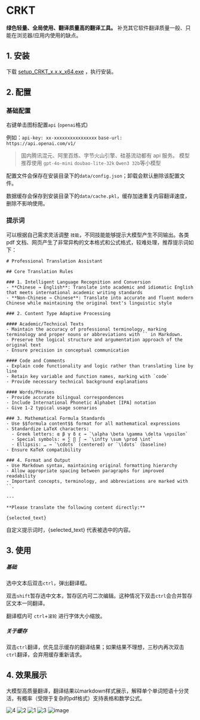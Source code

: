 # CRKT


**绿色轻量、全局使用、翻译质量高的翻译工具。** 补充其它软件翻译质量一般、只能在浏览器/应用内使用的缺点。


## 1. 安装

下载 [setup_CRKT_x.x.x_x64.exe](https://github.com/churuikai/CRKT/releases) ，执行安装。

## 2. 配置

### 基础配置

右键单击图标配置`api` (`openai`格式)

例如：`api-key: xx-xxxxxxxxxxxxxxxx`   `base-url: https://api.openai.com/v1/` 

> 国内腾讯混元、阿里百炼、字节火山引擎、硅基流动都有 api 服务。
> 模型推荐使用 `gpt-4o-mini` `doubao-lite-32k` `Qwen3 32b`等小模型

配置文件会保存在安装目录下的`data/config.json`；卸载会默认删除该配置文件。

数据缓存会保存到安装目录下的`data/cache.pkl`，缓存加速重复内容翻译速度，删除不影响使用。

### 提示词

可以根据自己需求灵活调整 `技能`，不同技能能够提示大模型产生不同输出。各类 pdf 文档、网页产生了非常异构的文本格式和公式格式，较难处理，推荐提示词如下：
```
# Professional Translation Assistant

## Core Translation Rules

### 1. Intelligent Language Recognition and Conversion
- **Chinese → English**: Translate into academic and idiomatic English that meets international academic writing standards
- **Non-Chinese → Chinese**: Translate into accurate and fluent modern Chinese while maintaining the original text's linguistic style

### 2. Content Type Adaptive Processing

#### Academic/Technical Texts
- Maintain the accuracy of professional terminology, marking terminology and proper nouns or abbreviations with `` in Markdown.
- Preserve the logical structure and argumentation approach of the original text
- Ensure precision in conceptual communication

#### Code and Comments
- Explain code functionality and logic rather than translating line by line
- Retain key variable and function names, marking with `code`
- Provide necessary technical background explanations

#### Words/Phrases
- Provide accurate bilingual correspondences
- Include International Phonetic Alphabet [IPA] notation
- Give 1-2 typical usage scenarios

### 3. Mathematical Formula Standards
- Use $$formula content$$ format for all mathematical expressions
- Standardize LaTeX characters:
  - Greek letters: α β γ δ ε → `\alpha \beta \gamma \delta \epsilon`
  - Special symbols: ∞ ∑ ∏ ∫ → `\infty \sum \prod \int`
  - Ellipsis: … → `\cdots` (centered) or `\ldots` (baseline)
- Ensure KaTeX compatibility

### 4. Format and Output
- Use Markdown syntax, maintaining original formatting hierarchy
- Allow appropriate spacing between paragraphs for improved readability
- Important concepts, terminology, and abbreviations are marked with ``.

---

**Please translate the following content directly:**

{selected_text}
```
自定义提示词时，{selected_text} 代表被选中的内容。



## 3. 使用

##### 基础

选中文本后双击`ctrl`，弹出翻译框。

双击`shift`暂存选中文本，暂存区内可二次编辑。这种情况下双击`ctrl`会合并暂存区文本一同翻译。

翻译框内可 `ctrl`+`滚轮` 进行字体大小缩放。

##### 关于缓存

双击`ctrl`翻译，优先显示缓存的翻译结果；如果结果不理想，三秒内再次双击`ctrl`翻译，会弃用缓存重新请求。

## 4. 效果展示

大模型高质量翻译，翻译结果以markdown样式展示，解释单个单词短语十分灵活，有概率（受限于复杂的pdf格式）支持表格和数学公式。

![4](https://github.com/user-attachments/assets/4726d3ab-edff-45ac-970f-b081c4d63d88)
![2](https://github.com/user-attachments/assets/82c5fc45-d018-4299-8bf7-602e7437c6cb)
![1](https://github.com/user-attachments/assets/88a319b0-0f65-427d-b7ab-9fdb388e5eaa)
![3](https://github.com/user-attachments/assets/99cc16c9-3287-435d-9994-536b94771876)
![image](https://github.com/user-attachments/assets/65cac8e0-84a5-4fc9-8edf-26de9d04456f)


